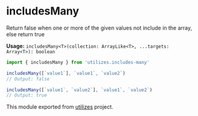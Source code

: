 # includesMany

Return false when one or more of the given values not include in the array, else return true

**Usage:** `includesMany<T>(collection: ArrayLike<T>, ...targets: Array<T>): boolean`

```typescript
import { includesMany } from 'utilizes.includes-many'

includesMany([`value1`], `value1`, `value2`)
// Output: false

includesMany([`value1`, `value2`], `value1`, `value2`)
// Output: true
```

<!-- *keywords [] *keywordsend -->


This module exported from [utilizes](https://www.npmjs.com/package/utilizes) project.<!-- -->